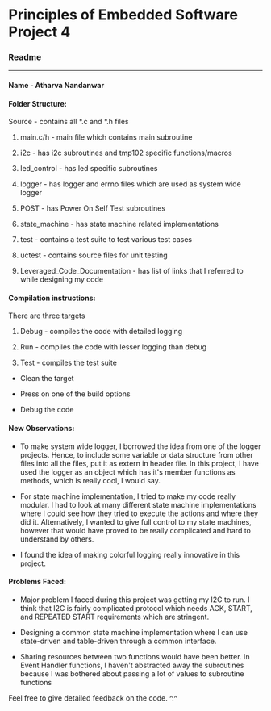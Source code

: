 # Principles of Embedded Software Project 4

### Readme

---

#### Name - Atharva Nandanwar

#### Folder Structure:

Source - contains all *.c and *.h files

1. main.c/h - main file which contains main subroutine

2. i2c - has i2c subroutines and tmp102 specific functions/macros

3. led_control - has led specific subroutines

4. logger - has logger and errno files which are used as system wide logger

5. POST - has Power On Self Test subroutines

6. state_machine - has state machine related implementations

7. test - contains a test suite to test various test cases

8. uctest - contains source files for unit testing

9. Leveraged_Code_Documentation - has list of links that I referred to while designing my code

#### Compilation instructions:

There are three targets

1. Debug - compiles the code with detailed logging

2. Run - compiles the code with lesser logging than debug

3. Test - compiles the test suite
* Clean the target

* Press on one of the build options

* Debug the code



#### New Observations:

* To make system wide logger, I borrowed the idea from one of the logger projects. Hence, to include some variable or data structure from other files into all the files, put it as extern in header file. In this project, I have used the logger as an object which has it's member functions as methods, which is really cool, I would say.

* For state machine implementation, I tried to make my code really modular. I had to look at many different state machine implementations where I could see how they tried to execute the actions and where they did it. Alternatively, I wanted to give full control to my state machines, however that would have proved to be really complicated and hard to understand by others.

* I found the idea of making colorful logging really innovative in this project.



#### Problems Faced:

* Major problem I faced during this project was getting my I2C to run. I think that I2C is fairly complicated protocol which needs ACK, START, and REPEATED START requirements which are stringent.

* Designing a common state machine implementation where I can use state-driven and table-driven through a common interface.

* Sharing resources between two functions would have been better. In Event Handler functions, I haven't abstracted away
the subroutines because I was bothered about passing a lot of values to subroutine functions

Feel free to give detailed feedback on the code. ^.^


